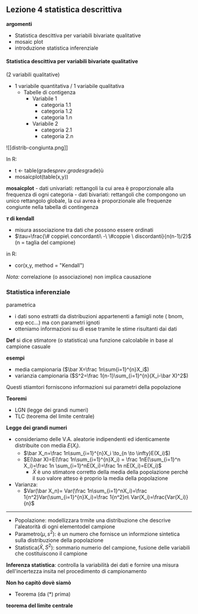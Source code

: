 ## Lezione 4 statistica descrittiva
**argomenti**
- Statistica descittiva per variabili bivariate qualitative
- mosaic plot
- introduzione statistica inferenziale

#### Statistica descittiva per variabili bivariate qualitative
(2 variabili qualitative)

- 1 variabile quantitativa / 1 variabile qualitativa
	- Tabelle di contigenza
		- Variabile 1
			- categoria 1.1
			- categoria 1.2
			- categoria 1.n
		- Variabile 2
			- categoria 2.1
			- categoria 2.n

![[distrib-congiunta.png]]

In R:
- t <- table(grades$prev.grades$grade)ù
- mosaicplot(table(x,y))

**mosaicplot**
	- dati univariati: rettangoli la cui area è proporzionale alla frequenza di ogni categoria
	- dati bivariati: rettangoli che compongono un unico rettangolo globale, la cui avrea è proporzionale alle frequenze congiunte nella tabella di contingenza

**$\tau$ di kendall**
- misura associazione tra dati che possono essere ordinati
- $\tau=\frac{\# coppie\ concordanti\ -\ \#coppie \ discordanti}{n(n-1)/2}$ (n = taglia del campione)

in R:
- cor(x,y, method = "Kendall")

*Nota:* correlazione (o associazione) non implica causazione


### Statistica inferenziale
 parametrica
 - i dati sono estratti da distribuzioni appartenenti a famigli note ( bnom, exp ecc...) ma con parametri ignoti
- otteniamo informazioni su di esse tramite le stime risultanti dai dati

**Def** si dice stimatore (o statistica) una funzione calcolabile in base al campione casuale

**esempi**
- media campionaria ($\bar X=\frac 1n\sum{i=1}^{n}X_i$)
- varianzia campionaria ($S^2=\frac 1{n-1}\sum_{i=1}^{n}(X_i-\bar X)^2$)

Questi stiamtori forniscono informazioni sui parametri della popolazione

**Teoremi**
- LGN (legge dei grandi numeri)
- TLC (teorema del limite centrale)

**Legge dei grandi numeri**
- consideriamo delle V.A. aleatorie indipendenti ed identicamente distribuite con media  $E(X_i)$.
	- $\bar X_n=\frac 1n\sum_{i=1}^{n}X_i \to_{n \to \infty}E(X_i)$)
	- $E(\bar X)=E(\frac 1n\sum_{i=1}^{n}X_i) = \frac 1nE(\sum_{i=1}^n X_i)=\frac 1n \sum_{i=1}^nE(X_i)=\frac 1n nE(X_i)=E(X_i)$
		- $\bar X$ è uno stimatore corretto della media della popolazione perchè il suo valore atteso è proprio la media della popolazione
- Varianza: 
	- $Var(\bar X_n)= Var(\frac 1n\sum_{i=1}^nX_i)=\frac 1{n^2}Var(\sum_{i=1}^{n}X_i)=\frac 1{n^2}n\ Var(X_i)=\frac{Var(X_i)}{n}$
---
- Popolazione: modellizzara trmite una distribuzione che descrive l'aleatorità di ogni elementodel campione
- Parametro($\mu,s^2$): è un numero che fornisce un informzione sintetica sulla distribuzione della popolazione
- Statistica($\bar X,S^2$): sommario numerio del campione, fusione delle variabili che costituiscono il campione

**Inferenza statistica**: controlla la variabilità dei dati e fornire una misura dell'incertezza insita nel procedimento di campionamento


**Non ho capitò dovè siamò**
- Teorema (da (\*) prima)

**teorema del limite centrale**
